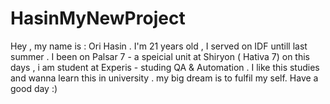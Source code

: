 # HasinMyNewProject
Hey , my name is : Ori Hasin .
I'm 21 years old , I served on IDF untill last summer .
I been on Palsar 7 - a speicial unit at Shiryon ( Hativa 7)
on this days , i am student at Experis - studing QA & Automation .
I like this studies and wanna learn this in university .
my big dream is to fulfil my self.
Have a good day :)
